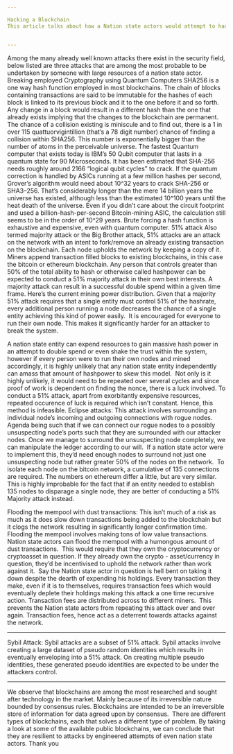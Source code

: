 ```yaml
---

Hacking a Blockchain
This article talks about how a Nation state actors would attempt to hack or gain control of a bitcoin or an ethereum blockchain.


---
```


Among the many already well known attacks there exist in the security field, below listed are three attacks that are among the most probable to be undertaken by someone with large resources of a nation state actor.
Breaking employed Cryptography using Quantum Computers
SHA256 is a one way hash function employed in most blockchains. The chain of blocks containing transactions are said to be immutable for the hashes of each block is linked to its previous block and it to the one before it and so forth. 
Any change in a block would result in a different hash than the one that already exists implying that the changes to the blockchain are permanent.
The chance of a collision existing is miniscule and to find out, there is a 1 in over 115 quattuorvigintillion (that’s a 78 digit number) chance of finding a collision within SHA256.
This number is exponentially bigger than the number of atoms in the perceivable universe. The fastest Quantum computer that exists today is IBM’s 50 Qubit computer that lasts in a quantum state for 90 Microseconds.
It has been estimated that SHA-256 needs roughly around 2166 “logical qubit cycles” to crack.
If the quantum correction is handled by ASICs running at a few million hashes per second, Grover’s algorithm would need about 10^32 years to crack SHA-256 or SHA3–256.
That’s considerably longer than the mere 14 billion years the universe has existed, although less than the estimated 10^100 years until the heat death of the universe. Even if you didn’t care about the circuit footprint and used a billion-hash-per-second Bitcoin-mining ASIC, the calculation still seems to be in the order of 10^29 years.
Brute forcing a hash function is exhaustive and expensive, even with quantum computer.
51% attack
Also termed majority attack or the Big Brother attack, 51% attacks are an attack on the network with an intent to fork/remove an already existing transaction on the blockchain.
Each node upholds the network by keeping a copy of it.
Miners append transaction filled blocks to existing blockchains, in this case the bitcoin or ethereum blockchain. Any person that controls greater than 50% of the total ability to hash or otherwise called hashpower can be expected to conduct a 51% majority attack in their own best interests.
A majority attack can result in a successful double spend within a given time frame.
Here’s the current mining power distribution.
Given that a majority 51% attack requires that a single entity must control 51% of the hashrate, every additional person running a node decreases the chance of a single entity achieving this kind of power easily. 
It is encouraged for everyone to run their own node. This makes it significantly harder for an attacker to break the system.


A nation state entity can expend resources to gain massive hash power in an attempt to double spend or even shake the trust within the system, however if every person were to run their own nodes and mined accordingly, it is highly unlikely that any nation state entity independently can amass that amount of hashpower to skew this model. 
Not only is it highly unlikely, it would need to be repeated over several cycles and since proof of work is dependent on finding the nonce, there is a luck involved. To conduct a 51% attack, apart from exorbitantly expensive resources, repeated occurence of luck is required which isn’t constant.
Hence, this method is infeasible.
Eclipse attacks:
This attack involves surrounding an individual node’s incoming and outgoing connections with rogue nodes.
Agenda being such that if we can connect our rogue nodes to a possibly unsuspecting node’s ports such that they are surrounded with our attacker nodes. Once we manage to surround the unsuspecting node completely, we can manipulate the ledger according to our will.
 If a nation state actor were to implement this, they’d need enough nodes to surround not just one unsuspecting node but rather greater 50% of the nodes on the network. 
To isolate each node on the bitcoin network, a cumulative of 135 connections are required. The numbers on ethereum differ a little, but are very similar.
This is highly improbable for the fact that if an entity needed to establish 135 nodes to disparage a single node, they are better of conducting a 51% Majority attack instead.

Flooding the mempool with dust transactions:
This isn’t much of a risk as much as it does slow down transactions being added to the blockchain but it clogs the network resulting in significantly longer confirmation time. 
Flooding the mempool involves making tons of low value transactions. 
Nation state actors can flood the mempool with a humongous amount of dust transactions. 
This would require that they own the cryptocurrency or cryptoasset in question. If they already own the crypto -  asset/currency in question, they’d be incentivised to uphold the network rather than work against it. 
Say the Nation state actor in question is hell bent on taking it down despite the dearth of expending his holdings. Every transaction they make, even if it is to themselves, requires transaction fees which would eventually deplete their holdings making this attack a one time recursive action.
Transaction fees are distributed across to different miners. 
This prevents the Nation state actors from repeating this attack over and over again. Transaction fees, hence act as a deterrent towards attacks against the network.


---

Sybil Attack:
Sybil attacks are a subset of 51% attack.
Sybil attacks involve creating a large dataset of pseudo random identities which results in eventually enveloping into a 51% attack. On creating multiple pseudo identities, these generated pseudo identities are expected to be under the attackers control.


---

We observe that blockchains are among the most researched and sought after technology in the market. Mainly because of its irreversible nature bounded by consensus rules. Blockchains are intended to be an irreversible store of information for data agreed upon by consensus. 
There are different types of blockchains, each that solves a different type of problem. By taking a look at some of the available public blockchains, we can conclude that they are resilient to attacks by engineered attempts of even nation state actors.
Thank you
